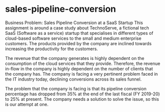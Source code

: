 
# sales-pipeline-conversion

Business Problem: Sales Pipeline Conversion at a SaaS Startup
This assignment is around a case study about TechnoServe, a fictional tech SaaS (Software as a service) startup that specialises in different types of cloud-based software services to the small and medium enterprise customers. The products provided by the company are inclined towards increasing the productivity for the customers.

The revenue that the company generates is highly dependent on the consumption of the cloud services that they provide. Therefore, the revenue in-flow in the company is highly dependent on the number of clients that the company has. The company is facing a very pertinent problem faced in the IT industry today, declining conversions across its sales funnel.

The problem that the company is facing is that its pipeline conversion percentage has dropped from 35% at the end of the last fiscal (FY 2019-20) to 25% at present. The company needs a solution to solve the issue, so this is our attempt at one.
